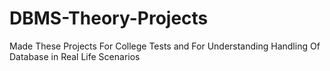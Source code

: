 # DBMS-Theory-Projects

Made These Projects For College Tests and For Understanding Handling Of Database in Real Life Scenarios
